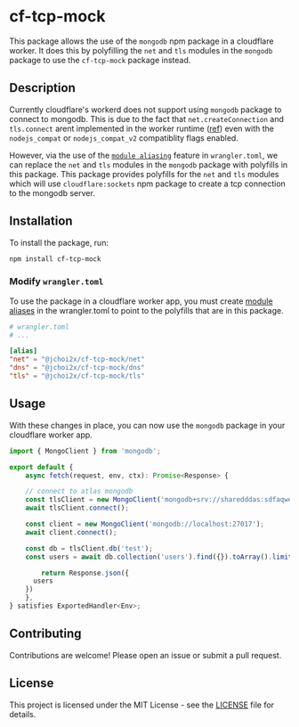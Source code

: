 # cf-tcp-mock
This package allows the use of the `mongodb` npm package in a cloudflare worker. It does this by polyfilling the `net` and `tls` modules in the `mongodb` package to use the `cf-tcp-mock` package instead.


## Description

Currently cloudflare's workerd does not support using `mongodb` package to connect to mongodb. This is due to the fact that `net.createConnection` and `tls.connect` arent
implemented in the worker runtime ([ref](https://developers.cloudflare.com/workers/runtime-apis/nodejs/#nodejs-api-polyfills)) even with the `nodejs_compat` or `nodejs_compat_v2` compatiblity flags enabled.

However, via the use of the [`module aliasing`](https://developers.cloudflare.com/workers/wrangler/configuration/#module-aliasing) feature in `wrangler.toml`, we can replace the `net` and `tls` modules in the `mongodb` package with polyfills in this package. This package provides polyfills for the `net` and `tls` modules which will use `cloudflare:sockets` npm package to create a tcp connection to the mongodb server.


## Installation

To install the package, run:

```sh
npm install cf-tcp-mock
```

### Modify `wrangler.toml`

To use the package in a cloudflare worker app, you must create [module aliases](https://developers.cloudflare.com/workers/wrangler/configuration/#module-aliasing) in the wrangler.toml to point to the polyfills that are in this package.

```toml
# wrangler.toml
# ...

[alias]
"net" = "@jchoi2x/cf-tcp-mock/net"
"dns" = "@jchoi2x/cf-tcp-mock/dns"
"tls" = "@jchoi2x/cf-tcp-mock/tls"
```


## Usage

With these changes in place, you can now use the `mongodb` package in your cloudflare worker app.

```typescript
import { MongoClient } from 'mongodb';

export default {
	async fetch(request, env, ctx): Promise<Response> {

    // connect to atlas mongodb
    const tlsClient = new MongoClient('mongodb+srv://sharedddas:sdfaqwevccfjkjde9ei@dvi.kevpg.mongodb.net/?retryWrites=true&w=majority&appName=dev');
    await tlsClient.connect();

    const client = new MongoClient('mongodb://localhost:27017');
    await client.connect();

    const db = tlsClient.db('test');
    const users = await db.collection('users').find({}).toArray().limit(10);

		return Response.json({
      users
    })
	},
} satisfies ExportedHandler<Env>;
```

## Contributing

Contributions are welcome! Please open an issue or submit a pull request.

## License

This project is licensed under the MIT License - see the [LICENSE](LICENSE) file for details.
